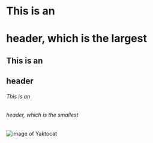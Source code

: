 # This is an <h1> header, which is the largest
## This is an <h2> header
###### This is an <h6> header, which is the smallest

![image of Yaktocat](https://octodex.github.com/images/yaktocat.png)
